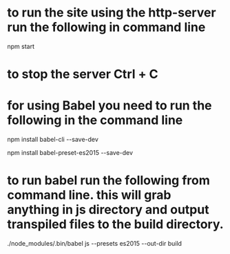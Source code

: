 # to run the site using the http-server run the following in command line
npm start

# to stop the server Ctrl + C

# for using Babel you need to run the following in the command line

npm install babel-cli --save-dev

npm install babel-preset-es2015 --save-dev

# to run babel run the following from command line. this will grab anything in js directory and output transpiled files to the build directory.

./node_modules/.bin/babel js --presets es2015 --out-dir build 